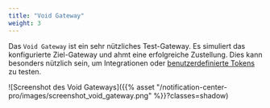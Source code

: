 ```yaml
---
title: "Void Gateway"
weight: 3
---
```


Das `Void Gateway` ist ein sehr nützliches Test-Gateway. Es simuliert das konfigurierte Ziel-Gateway und ahmt eine erfolgreiche
Zustellung. Dies kann besonders nützlich sein, um Integrationen oder [benutzerdefinierte Tokens](./../custom-tokens) zu testen.

![Screenshot des Void Gateways]({{% asset "/notification-center-pro/images/screenshot_void_gateway.png" %}}?classes=shadow)

